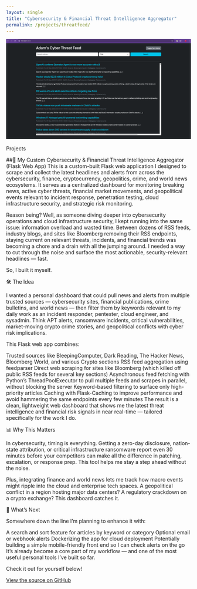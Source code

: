 ```yaml
---
layout: single
title: "Cybersecurity & Financial Threat Intelligence Aggregator"
permalink: /projects/threatfeed/
---
```


![Dashboard Screenshot](/assets/images/projects/CleanCyberThreatFeedSS.jpg)

Projects

##📡 My Custom Cybersecurity & Financial Threat Intelligence Aggregator (Flask Web App)
This is a custom-built Flask web application I designed to scrape and collect the latest headlines and alerts from across the cybersecurity, finance, cryptocurrency, geopolitics, crime, and world news ecosystems. It serves as a centralized dashboard for monitoring breaking news, active cyber threats, financial market movements, and geopolitical events relevant to incident response, penetration testing, cloud infrastructure security, and strategic risk monitoring.

Reason being? Well, as someone diving deeper into cybersecurity operations and cloud infrastructure security, I kept running into the same issue: information overload and wasted time. Between dozens of RSS feeds, industry blogs, and sites like Bloomberg removing their RSS endpoints, staying current on relevant threats, incidents, and financial trends was becoming a chore and a drain with all the jumping around. I needed a way to cut through the noise and surface the most actionable, security-relevant headlines — fast.

So, I built it myself.

🛠️ The Idea

I wanted a personal dashboard that could pull news and alerts from multiple trusted sources — cybersecurity sites, financial publications, crime bulletins, and world news — then filter them by keywords relevant to my daily work as an incident responder, pentester, cloud engineer, and sysadmin. Think APT alerts, ransomware incidents, critical vulnerabilities, market-moving crypto crime stories, and geopolitical conflicts with cyber risk implications.

This Flask web app combines:

Trusted sources like BleepingComputer, Dark Reading, The Hacker News, Bloomberg World, and various Crypto sections
RSS feed aggregation using feedparser
Direct web scraping for sites like Bloomberg (which killed off public RSS feeds for several key sections)
Asynchronous feed fetching with Python’s ThreadPoolExecutor to pull multiple feeds and scrapes in parallel, without blocking the server
Keyword-based filtering to surface only high-priority articles
Caching with Flask-Caching to improve performance and avoid hammering the same endpoints every few minutes
The result is a clean, lightweight web dashboard that shows me the latest threat intelligence and financial risk signals in near real-time — tailored specifically for the work I do.

📊 Why This Matters

In cybersecurity, timing is everything. Getting a zero-day disclosure, nation-state attribution, or critical infrastructure ransomware report even 30 minutes before your competitors can make all the difference in patching, escalation, or response prep. This tool helps me stay a step ahead without the noise.

Plus, integrating finance and world news lets me track how macro events might ripple into the cloud and enterprise tech spaces. A geopolitical conflict in a region hosting major data centers? A regulatory crackdown on a crypto exchange? This dashboard catches it.

🚀 What’s Next

Somewhere down the line I’m planning to enhance it with:

A search and sort feature for articles by keyword or category
Optional email or webhook alerts
Dockerizing the app for cloud deployment
Potentially building a simple mobile-friendly front end so I can check alerts on the go
It’s already become a core part of my workflow — and one of the most useful personal tools I’ve built so far.

Check it out for yourself below!

[View the source on GitHub](https://github.com/amtakeuchi/portfolio/tree/main/cyber_newsfeed_web)
